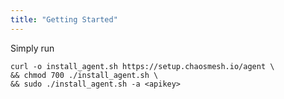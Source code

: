 ```yaml
---
title: "Getting Started"
---
```


Simply run

```shell
curl -o install_agent.sh https://setup.chaosmesh.io/agent \
&& chmod 700 ./install_agent.sh \ 
&& sudo ./install_agent.sh -a <apikey>
```